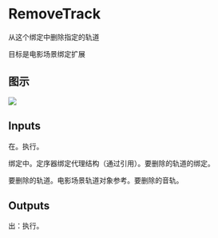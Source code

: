 # RemoveTrack

从这个绑定中删除指定的轨道

目标是电影场景绑定扩展

## 图示

![]($-20221218-20551542.png)

## Inputs

在。执行。

绑定中。定序器绑定代理结构（通过引用）。要删除的轨道的绑定。

要删除的轨道。电影场景轨道对象参考。要删除的音轨。  

## Outputs

出：执行。
